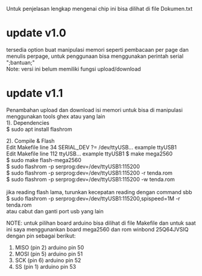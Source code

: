Untuk penjelasan lengkap mengenai chip
ini bisa dilihat di file Dokumen.txt

# update v1.0
tersedia option buat manipulasi memori
seperti pembacaan per page dan
menulis perpage, untuk penggunaan bisa
menggunakan perintah serial ";bantuan;"<br>
Note:
versi ini belum memiliki fungsi upload/download

# update v1.1
Penambahan upload dan download isi memori
untuk bisa di manipulasi menggunakan
tools ghex atau yang lain<br>
1). Dependencies<br>
    $ sudo apt install flashrom

2). Compile & Flash<br>
      Edit Makefile line 34 SERIAL_DEV ?= /dev/ttyUSB... example ttyUSB1<br>
      Edit Makefile line 112 ttyUSB... example ttyUSB1
      $ make mega2560<br>
 	  $ sudo make flash-mega2560<br>
      $ sudo flashrom -p serprog:dev=/dev/ttyUSB1:115200 <br>
      $ sudo flashrom -p serprog:dev=/dev/ttyUSB1:115200 -r tenda.rom<br>
      $ sudo flashrom -p serprog:dev=/dev/ttyUSB1:115200 -w tenda.rom<br><br>
      jika reading flash lama, turunkan kecepatan reading dengan command sbb<br>
      $ sudo flashrom -p serprog:dev=/dev/ttyUSB1:115200,spispeed=1M -r tenda.rom<br>
      atau cabut dan ganti port usb yang lain <br>

NOTE: untuk pilihan board arduino bisa 
dilihat di file Makefile dan untuk saat 
ini saya menggunankan board mega2560
dan rom winbond 25Q64JVSIQ dengan pin sebagai berikut:
1) MISO (pin 2) arduino pin 50
2) MOSI (pin 5) arduino pin 51
3) SCK (pin 6) arduino pin 52
4) SS (pin 1)  arduino pin 53
